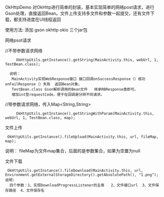  OkHttpDemo
对OkHttp进行简单的封装，基本实现简单的网络post请求，进行Gson处理，直接返回Bean。文件上传支持多文件和参数一起提交，还有文件下载，都支持进度在UI线程返回

使用方法:
添加 gson okhttp okio 三个jar包

网络psot请求

   //不带参数请求网络
	 
         OkHttpUtils.getInstance().getString(MainActivity.this, webUrl, 1, TestBean.class);
				 
      说明：
       MainActivity实现WebResponse接口 接口回调onSuccessResponse（）成功    onFailResponse（）失败  返回Bean对象。
       TestBean.class Gson解析调用的Bean文件   继承RBResponse类即可。
       增加int型requestCode，便于在回调是分辨不同请求。
			 
   //带参数请求网络，传入Map<String,String>
	 
         OkHttpUtils.getInstance().getStringWithParam(MainActivity.this, webUrl, 1, TestBean.class, map);
				 
文件上传

     OkHttpUtils.getInstance().fileUpload(MainActivity.this, url, fileMap, map);
   说明：
    fileMap为文件map集合，后面的是参数集合，如果为空置为null
		
		
文件下载

     OkHttpUtils.getInstance().fileDownload(MainActivity.this, url, Environment.getExternalStorageDirectory().getAbsolutePath(), "1.png");
    说明:
      四个参数：1、实现DownloadProgressListener的主类   2、文件接口url  3、文件保存路径  4、文件保存名
       
